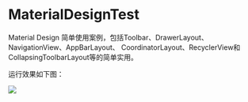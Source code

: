 # MaterialDesignTest
Material Design 简单使用案例，包括Toolbar、DrawerLayout、NavigationView、AppBarLayout、
CoordinatorLayout、RecyclerView和CollapsingToolbarLayout等的简单实用。

运行效果如下图：

![](https://github.com/Micheal-Yan/MaterialDesignTest/blob/master/MaterialDesignTeset.gif)
